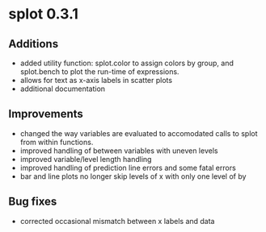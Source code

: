 # splot 0.3.1

## Additions
* added utility function: splot.color to assign colors by group,
  and splot.bench to plot the run-time of expressions.
* allows for text as x-axis labels in scatter plots
* additional documentation

## Improvements
* changed the way variables are evaluated to accomodated calls to splot
  from within functions.
* improved handling of between variables with uneven levels
* improved variable/level length handling
* improved handling of prediction line errors and some fatal errors
* bar and line plots no longer skip levels of x with only one level of by

## Bug fixes
* corrected occasional mismatch between x labels and data
